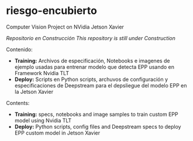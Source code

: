 # riesgo-encubierto
Computer Vision Project on NVidia Jetson Xavier

*Repositorio en Construcción*
*This repository is still under Construction*


Contenido:
- **Training:** Archivos de especificación, Notebooks e imagenes de ejemplo usadas para entrenar modelo que detecta EPP usando en Framework Nvidia TLT
- **Deploy:** Scripts en Python scripts, archuvos de configuración y especificaciones de Deepstream para el depsliegue del modelo EPP en la Jetson Xavier


Contents:
- **Training:** specs, notebooks and image samples to train custom EPP model using Nvidia TLT
- **Deploy:** Python scripts, config files and Deepstream specs to deploy EPP custom model in Jetson Xavier

